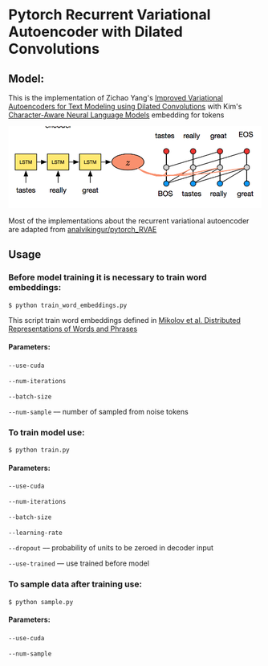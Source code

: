 # Pytorch Recurrent Variational Autoencoder with Dilated Convolutions

## Model:
This is the implementation of Zichao Yang's [Improved Variational Autoencoders for Text Modeling using Dilated Convolutions](https://arxiv.org/abs/1702.08139)
with Kim's [Character-Aware Neural Language Models](https://arxiv.org/abs/1508.06615) embedding for tokens

![model](images/model.png)

Most of the implementations about the recurrent variational autoencoder are adapted from [analvikingur/pytorch_RVAE](https://github.com/analvikingur/pytorch_RVAE)

## Usage
### Before model training it is necessary to train word embeddings:
```
$ python train_word_embeddings.py
```

This script train word embeddings defined in [Mikolov et al. Distributed Representations of Words and Phrases](https://arxiv.org/abs/1310.4546)

#### Parameters:
`--use-cuda`

`--num-iterations`

`--batch-size`

`--num-sample` –– number of sampled from noise tokens


### To train model use:
```
$ python train.py
```

#### Parameters:
`--use-cuda`

`--num-iterations`

`--batch-size`

`--learning-rate`
 
`--dropout` –– probability of units to be zeroed in decoder input

`--use-trained` –– use trained before model

### To sample data after training use:
```
$ python sample.py
```
#### Parameters:
`--use-cuda`

`--num-sample`

